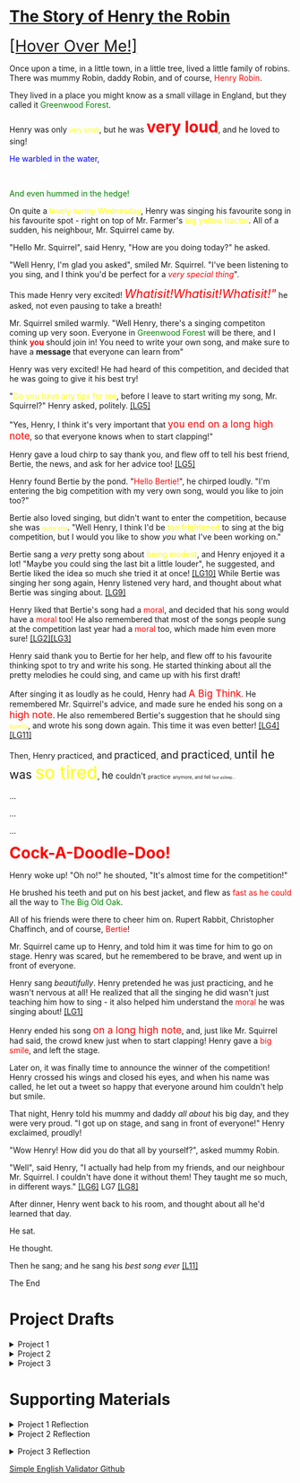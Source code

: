 # <u><b>The Story of Henry the Robin</b></u>

<span style="font-size:2em">[[Hover Over Me!]](https://towrofterra.github.io "Learning Goals will be numbered, and linked like this! Hover over them to get a definition, and click them to see evidence that I fulfilled the goal (middle click to open in a new tab, or you might lose your place!).")</span>

Once upon a time, in a little town, in a little tree, lived a little family of robins. There was mummy Robin, daddy Robin, and of course, <span style="color:red">Henry Robin</span>.

They lived in a place you might know as a small village in England, but they called it <span style="color:green">Greenwood Forest</span>.

Henry was only <span style="font-size:.8em;color:yellow">very small</span>, but he was <b><span style="font-size:2em;color:red">very loud</span></b>, and he loved to sing!

<span style="color:blue">He warbled in the water,</span>

<span style="color:white">Sung in the snow,</span>

<span style="color:green">And even hummed in the hedge!</span>

On quite a <span style="color:yellow">lovely sunny Wednesday</span>, Henry was singing his favourite song in his favourite spot - right on top of Mr. Farmer's <span style="color:yellow">big yellow tractor</span>. All of a sudden, his neighbour, Mr. Squirrel came by.

"Hello Mr. Squirrel", said Henry, "How are you doing today?" he asked.

"Well Henry, I'm glad you asked", smiled Mr. Squirrel. "I've been listening to you sing, and I think you'd be perfect for a _<span style="color:red">very special thing</span>_".

This made Henry very excited! _<span style="font-size:1.5em;color:red">Whatisit!Whatisit!Whatisit!"</span>_ he asked, not even pausing to take a breath!

Mr. Squirrel smiled warmly. "Well Henry, there's a singing competiton coming up very soon. Everyone in <span style="color:green">Greenwood Forest</span> will be there, and I think <span style="color:red"><b>you</b></span> should join in! You need to write your own song, and make sure to have a <b>message</b> that everyone can learn from"

Henry was very excited! He had heard of this competition, and decided that he was going to give it his best try!

"<span style="color:yellow">Do you have any tips for me</span>, before I leave to start writing my song, Mr. Squirrel?" Henry asked, politely. [[LG5]](https://towrofterra.github.io/LearningGoalEvidence/lg5.jpg "Students generate and pursue lines of inquiry and search, collect, and select sources appropriate to their writing projects.")

"Yes, Henry, I think it's very important that <span style="font-size:1.25em;color:red">you end on a long high note</span>, so that everyone knows when to start clapping!"

Henry gave a loud chirp to say thank you, and flew off to tell his best friend, Bertie, the news, and ask for her advice too! [[LG5]](https://towrofterra.github.io/LearningGoalEvidence/lg5.jpg "Students generate and pursue lines of inquiry and search, collect, and select sources appropriate to their writing projects.")

Henry found Bertie by the pond. "<span style="color:red">Hello Bertie!</span>", he chirped loudly. "I'm entering the big competition with my very own song, would you like to join too?"


Bertie also loved singing, but didn't want to enter the competition, because she was <span style="font-size:0.75em;color:yellow">quite shy</span>. "Well Henry, I think I'd be <span style="color:yellow">too frightened</span> to sing at the big competition, but I would you like to show <em>you</em> what I've been working on."

Bertie sang a _very_ pretty song about <span style="color:yellow">being modest</span>, and Henry enjoyed it a lot! "Maybe you could sing the last bit a little louder", he suggested, and Bertie liked the idea so much she tried it at once! [[LG10]](https://towrofterra.github.io/LearningGoalEvidence/lg10.jpg "Students provide revision-based response to their peers.") While Bertie was singing her song again, Henry listened very hard, and thought about what Bertie was singing about. [[LG9]](https://towrofterra.github.io/LearningGoalEvidence/lg9.jpg "Students practice critical reading strategies.")

Henry liked that Bertie's song had a <span style="color:red">moral</span>, and decided that his song would have a <span style="color:red">moral</span> too! He also remembered that most of the songs people sung at the competition last year had a <span style="color:red">moral</span> too, which made him even more sure! [[LG2]](https://towrofterra.github.io/LearningGoalEvidence/lg2.jpg "Students negotiate their own writing goals and audience expectations regarding conventions of genre, medium, and situation.")[[LG3]](https://towrofterra.github.io/LearningGoalEvidence/lg3.jpg "Students formulate and articulate a stance through and in their writing.")

Henry said thank you to Bertie for her help, and flew off to his favourite thinking spot to try and write his song. He started thinking about all the pretty melodies he could sing, and came up with his first draft!

After singing it as loudly as he could, Henry had <span style="color:red;font-size:1.25em">A Big Think</span>. He remembered Mr. Squirrel's advice, and made sure he ended his song on a <span style="font-size:1.25em;color:red">high note</span>. He also remembered Bertie's suggestion that he should sing <span style="font-size:.75em;color:yellow">quietly</span>, and wrote his song down again. This time it was even better! [[LG4]](https://towrofterra.github.io/LearningGoalEvidence/lg4.jpg "Students revise their writing using responses from others, including peers, consultants, and teachers.")[[LG11]](https://towrofterra.github.io/LearningGoalEvidence/lg11.jpg "Students reflect on their writing processes and self-assess as writers.")

Then, Henry practiced, <span style="font-size:1.1em">and</span> <span style="font-size:1.2em">practiced</span>, <span style="font-size:1.3em">and</span> <span style="font-size:1.4em">practiced</span>, <span style="font-size:1.5em">until he was <span style="color:yellow;font-size:1.5em">so tired</span></span>, <span style="font-size:1.25em">he</span> <span style="font-size:1em">couldn't</span> <span style="font-size:0.75em">practice</span> <span style="font-size:.6em">anymore, and fell </span><span style="font-size:.5em">fast asleep...</span>

...

...

...

<b><span style="font-size:2em;color:red">Cock-A-Doodle-Doo!</span></b>

Henry woke up! "Oh no!" he shouted, "It's almost time for the competition!"

He brushed his teeth and put on his best jacket, and flew as <span style="color:red">fast as he could</span> all the way to <span style="color:green">The Big Old Oak</span>.

All of his friends were there to cheer him on. Rupert Rabbit, Christopher Chaffinch, and of course, <span style="color:red">Bertie</span>!

Mr. Squirrel came up to Henry, and told him it was time for him to go on stage. Henry was scared, but he remembered to be brave, and went up in front of everyone.

Henry sang _beautifully_. Henry pretended he was just practicing, and he wasn't nervous at all! He realized that all the singing he did wasn't just teaching him how to sing - it also helped him understand the <span style="color:red">moral</span> he was singing about! [[LG1]](https://towrofterra.github.io/LearningGoalEvidence/lg1.jpg "Students write both to learn and to communicate what they learn.")

Henry ended his song <span style="font-size:1.25em;color:red">on a long high note</span>, and, just like Mr. Squirrel had said, the crowd knew just when to start clapping! Henry gave a <span style="color:red">big smile</span>, and left the stage.

Later on, it was finally time to announce the winner of the competition! Henry crossed his wings and closed his eyes, and when his name was called, he let out a tweet so happy that everyone around him couldn't help but smile.

That night, Henry told his mummy and daddy _all about_ his big day, and they were very proud. "I got up on stage, and sang in front of everyone!" Henry exclaimed, proudly!

"Wow Henry! How did you do that all by yourself?", asked mummy Robin.

"Well", said Henry, "I actually had help from my friends, and our neighbour Mr. Squirrel. I couldn't have done it without them! They taught me so much, in different ways." [[LG6]](https://towrofterra.github.io/LearningGoalEvidence/lg6.jpg "Students effectively use and appropriately cite sources in their writing.") LG7 [[LG8]](https://towrofterra.github.io/LearningGoalEvidence/lg8.jpg "Students use multiple forms of evidence to support their claims, ideas, and arguments.")

After dinner, Henry went back to his room, and thought about all he'd learned that day.

He sat.

He thought.

Then he sang; and he sang his *best song ever* [[L11]](https://towrofterra.github.io/LearningGoalEvidence/lg11.jpg "Students reflect on their writing processes and self-assess as writers.")

The End


# Project Drafts

<details><summary>Project 1</summary><p>
<object data="https://towrofterra.github.io/p1.pdf" type="application/pdf" width="700px" height="1000px">
    <embed src="https://towrofterra.github.io/p1.pdf">
        <p>This browser does not support PDFs. Please download the PDF to view it: <a href="https://towrofterra.github.io/p1.pdf">Download PDF</a>.     </p>
    </embed>
</object>
</p></details>

<details><summary>Project 2</summary><p>
<object data="https://towrofterra.github.io/p2.pdf" type="application/pdf" width="700px" height="1000px">
    <embed src="https://towrofterra.github.io/p2.pdf">
        <p>This browser does not support PDFs. Please download the PDF to view it: <a href="https://towrofterra.github.io/p2.pdf">Download PDF</a>.     </p>
    </embed>
</object></p></details>

<details><summary>Project 3</summary><p>
 <object data="https://towrofterra.github.io/p3.pdf" type="application/pdf" width="700px" height="1000px">
    <embed src="https://towrofterra.github.io/p3.pdf">
        <p>This browser does not support PDFs. Please download the PDF to view it: <a href="https://towrofterra.github.io/p3.pdf">Download PDF</a>.     </p>
    </embed>
</object>
</p></details>

# Supporting Materials


<details><summary>Project 1 Reflection</summary><p>
    If I could restart this paper, I would probably choose a different topic, as, upon examination, S-L hasn't affected my education as much as it has affected my teaching. This distinction made it slightly harder to work with the class, and made me less able to take lessons from my peers' papers. However, I cannot think of a theorist in my field that <i>has</i> influenced my education explicitly. Reading the draft above mine (Quinton Hubbell's), I feel I should have taken more from my own studies in music, as I have had a very similar experience to him, which might have made for some compelling and more passionate writing.

Reading Quinton's draf, I was extremely impressed by how fluidly and compellingly the paper was written. I feel that my paper was more formally written, which is no bad thing, but it certainly made it harder for me to achieve the same 'flow'.

Overall, I'm happy with the work I produced; I spent most of my life receiving extremely substandard grades on any writing assignment (something I'm sure has something to do with the fact that I was forced to handwrite, an extremely painful activity for me), and have only recently begun to enjoy, and, in the process, improve, at writing. I hope that I continue to improve both in the scope of this class, and in my lexical endeavours elsewhere.

</p></details>

<details><summary>Project 2 Reflection</summary><p>
    I think that the reason for students mentioning the literature review in thank you correspondence is largely due to how applicable and relevant the task is to STEAM students. On a surface level, many students will attempt some form of research during their university careers, and this assignment gives them a background in an essential step of any research. This not only helps them complete the work, but might also be helpful in getting accepted into a lab.

On a deeper level, the ability to synthesize information is an essential skill in a great many careers; this assignment forces the writer to synthesize information from a wide array of different papers, practicing this skill.

With regard to my writing process, I did a huge amount more research than I am used to doing. Learning how to search different research archives is a skill I am glad I had the opportunity to practice. I also printed all papers and highlighted them; reading them with an eye for pattern recognition. This is something I have done before, but never to the extent that I did for this project. I also took more handwritten notes.

I think that the most interesting thing I learned whilst doing the paper was how much work is needed in the field of education research. I was shocked by the disorganization of so much research, as well as how few replication studies had been carried out. 

The best piece of peer feedback I received was the general tweaks suggested in Mike's peer review of my paper. He very clearly had done a close read, and I found his feedback very helpful!
    </p></details>

<details><summary>Project 3 Reflection</summary><p>
    For project 3, I worked on the 3D printing article on simple english Wikipedia. I redid almost the entire article. There was no relevant discussion on the talk pages, and nobody has reacted to any changes I have made. I asked Ian for some technical assistance, but I did not receive any editorial feedback on my article. I wrote a peer review for Victoria, but there was not a huge amount to review at that point, so it was very basic. My big takeaway was that the simple english community is a lot less active than the english Wikipedia community, as I did not interact with anyone else.

I enjoyed writing my article. My writing process was very simple, as I was able to use the structure and content from the main 3D printing article. I rewrote the body of text, and added images to scaffold certain sections. I'm proud of my contribution to free information, as I think that 3D printing is something that may very well be a democratizing force, and as such, I think it is beneficial to have useful, simple, information available for free.

The most surprising thing about writing for Wikipedia was how technically complex it was. I'm very used to navigating computer systems, and it was a challenge to know how to achieve certain tasks. The next time I write such a document, I would probably try and consider the simple english format to ensure that my documentation is readable. 
    </p></details>
    
[Simple English Validator Github](https://github.com/towrofterra/SimpleEnglishValidator)
